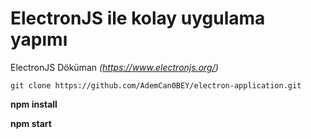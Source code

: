 # ElectronJS ile kolay uygulama yapımı

ElectronJS Döküman _(https://www.electronjs.org/)_

```
git clone https://github.com/AdemCan0BEY/electron-application.git
```
**npm install**

**npm start**

